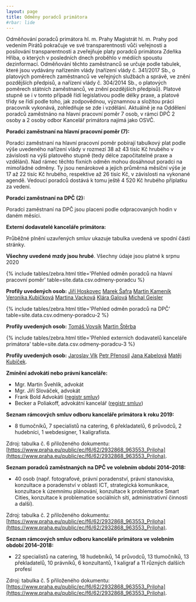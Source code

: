```yaml
---
layout: page
title: Odměny poradců primátora
#rbar: lide
---
```


Odměňování poradců primátora hl. m. Prahy Magistrát hl. m. Prahy pod vedením Pirátů pokračuje ve své transparentnosti vůči veřejnosti a posilování transparentnosti a zveřejňuje platy poradců primátora Zdeňka Hřiba, o kterých v posledních dnech proběhlo v médiích spoustu dezinformací. Odměňování těchto zaměstnanců se určuje podle tabulek, které jsou vydávány nařízením vlády (nařízení vlády č. 341/2017 Sb., o platových poměrech zaměstnanců ve veřejných službách a správě, ve znění pozdějších předpisů, a nařízení vlády č. 304/2014 Sb., o platových poměrech státních zaměstnanců, ve znění pozdějších předpisů). Platové stupně se i v tomto případě řídí legislativou podle délky praxe, a platové třídy se řídí podle toho, jak zodpovědnou, významnou a složitou práci pracovník vykonává, zohledňuje se zde i vzdělání. Aktuálně je na Oddělení poradců zaměstnáno na hlavní pracovní poměr 7 osob, v rámci DPČ 2 osoby a 2 osoby odbor Kancelář primátora najímá jako OSVČ.

**Poradci zaměstnaní na hlavní pracovní poměr (7):**

Poradci zaměstnaní na hlavní pracovní poměr pobírají tabulkový plat podle výše uvedeného nařízení vlády v rozmezí 38 až 43 tisíc Kč hrubého v závislosti na výši platového stupně (tedy délce započitatelné praxe a vzdělání). Nad rámec těchto fixních odměn mohou dosáhnout poradci na mimořádné odměny. Ty jsou nenárokové a jejich průměrná měsíční výše je 17 až 22 tisíc Kč hrubého, respektive až 26 tisíc Kč, v závislosti na vykonané agendě. Vedoucí poradců dostává k tomu ještě 4 520 Kč hrubého příplatku za vedení.

**Poradci zaměstnaní na DPČ (2):**

Poradci zaměstnaní na DPČ jsou placeni podle odpracovaných hodin v daném měsíci. 

**Externí dodavatelé kanceláře primátora:**

Průběžné plnění uzavřených smluv ukazuje tabulka uvedená ve spodní části stránky. 

**Všechny uvedené mzdy jsou hrubé**. Všechny údaje jsou platné k srpnu 2020

{% include tables/zebra.html title='Přehled odměn poradců na hlavní pracovní poměr' table=site.data.csv.odmeny-poradcu %}

**Profily uvedených osob:** [Jiří Hoskovec](https://lide.pirati.cz/personProfile/981/) [Marek Šafra](/lide/marek-safra) [Martin Kameník](/lide/martin-kamenik) [Veronika Kubičková](/lide/veronika-kubickova) [Martina Vacková](/lide/martina-vackova) [Klára Galová](/lide/klara-galova) [Michal Geisler](/lide/michal-geisler)

{% include tables/zebra.html title='Přehled odměn poradců na DPČ' table=site.data.csv.odmeny-poradcu-2 %}

**Profily uvedených osob:** [Tomáš Vovsík](/lide/tomas-vovsik) [Martin Štěrba](/lide/martin-sterba)

{% include tables/zebra.html title='Přehled externích dodavatelů kanceláře primátora' table=site.data.csv.odmeny-poradcu-3 %}

**Profily uvedených osob:** [Jaroslav Vlk](/lide/jaroslav-vlk) [Petr Přenosil](/lide/petr-prenosil) [Jana Kabelová](/lide/jana-kabelova) [Matěj Kubíček](/lide/matej-kubicek). 

**Zmínění advokáti nebo právní kanceláře:** 
* Mgr. Martin Švehlík, advokát
* Mgr. Jiří Slováček, advokát
* Frank Bold Advokáti ([registr smluv](https://www.hlidacstatu.cz/Detail/9687583))
* Becker a Poliakoff, advokátní kancelář ([registr smluv](https://www.hlidacstatu.cz/Detail/12917640))

**Seznam rámcových smluv odboru kanceláře primátora k roku 2019:** 

* 8 tlumočníků, 7 specialistů na catering, 6 překladatelů, 6 průvodců, 2 hudebníci, 1 webdesigner, 1 kaligrafista.

Zdroj: tabulka č. 6 přiloženého dokumentu: [https://www.praha.eu/public/ec/f6/62/2932868_963553_Priloha](https://www.praha.eu/public/ec/f6/62/2932868_963553_Priloha).

**Seznam poradců zaměstnaných na DPČ ve volebním období 2014–2018:**

* 40 osob (např. fotografové, právní poradenství, právní stanoviska, konzultace a poradenství v oblasti ICT, strategická komunikace, konzultace k územnímu plánování, konzultace k problematice Smart Cities, konzultace k problematice sociálních sítí, administrativní činnosti a další).

Zdroj: tabulka č. 2 přiloženého dokumentu: [https://www.praha.eu/public/ec/f6/62/2932868_963553_Priloha](https://www.praha.eu/public/ec/f6/62/2932868_963553_Priloha).

**Seznam rámcových smluv odboru kanceláře primátora ve volebním období 2014–2018:**

* 22 specialistů na catering, 18 hudebníků, 14 průvodců, 13 tlumočníků, 13 překladatelů, 10 právníků, 6 konzultantů, 1 kaligraf a 11 různých dalších profesí

Zdroj: tabulka č. 5 přiloženého dokumentu: [https://www.praha.eu/public/ec/f6/62/2932868_963553_Priloha](https://www.praha.eu/public/ec/f6/62/2932868_963553_Priloha).




